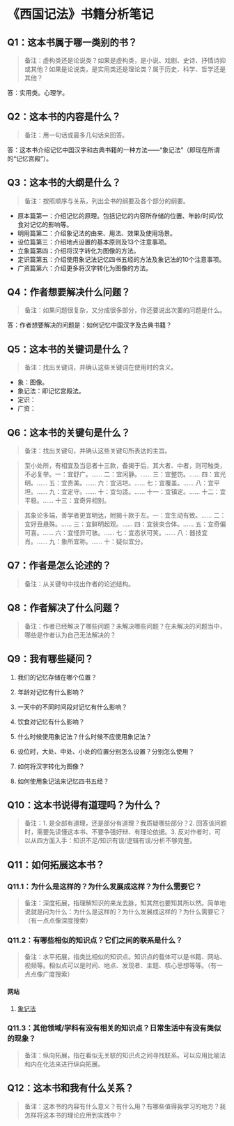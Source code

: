 # 《西国记法》书籍分析笔记

## Q1：这本书属于哪一类别的书？

> 备注：虚构类还是论说类？如果是虚构类，是小说、戏剧、史诗、抒情诗抑或其他？如果是论说类，是实用类还是理论类？属于历史、科学、哲学还是其他？

答：实用类。心理学。

## Q2：这本书的内容是什么？

> 备注：用一句话或最多几句话来回答。

答：这本书介绍记忆中国汉字和古典书籍的一种方法——“象记法”（即现在所谓的“记忆宫殿”）。

## Q3：这本书的大纲是什么？

> 备注：按照顺序与关系，列出全书的纲要及各个部分的纲要。

- 原本篇第一：介绍记忆的原理。包括记忆的内容所存储的位置、年龄/时间/饮食对记忆的影响等。
- 明用篇第二：介绍象记法的由来、用法、效果及使用场景。
- 设位篇第三：介绍地点设置的基本原则及13个注意事项。
- 立象篇第四：介绍将汉字转化为图像的方法。
- 定识篇第五：介绍使用象记法记忆四书五经的方法及象记法的10个注意事项。
- 广资篇第六：介绍更多将汉字转化为图像的方法。

## Q4：作者想要解决什么问题？

> 备注：如果问题很复杂，又分成很多部分，你还要说出次要的问题是什么。

答：作者想要解决的问题是：如何记忆中国汉字及古典书籍？

## Q5：这本书的关键词是什么？

> 备注：找出关键词，并确认这些关键词在使用时的含义。

- 象：图像。
- 象记法：即记忆宫殿法。
- 定识：
- 广资：

## Q6：这本书的关键句是什么？

> 备注：找出关键句，并确认这些关键句所表达的主旨。

> 至小处所，有相宜及当忌者十三款，备揭于后，其大者、中者，则可触类，不必复举。一：宜舒广。...... 二：宜闲静。...... 三：宜整饬。...... 四：宜光明。...... 五：宜贵美。...... 六：宜洁垲。...... 七：宜覆盖。...... 八：宜平坦。...... 九：宜定守。...... 十：宜匀适。...... 十一：宜镇定。...... 十二：宜平稳。...... 十三：宜奇异相别。

> 其象论多端，善学者更宜明达，附揭十款于左。一：宜生动有致。...... 二：宜好丑悬殊。...... 三：宜鲜明起观。...... 四：宜装束合体。...... 五：宜奇偏可喜。...... 六：宜怪异可骇。...... 七：宜态状可笑。...... 八：器技宜肖。...... 九：象所宜称。...... 十：疑似宜分。

## Q7：作者是怎么论述的？

> 备注：从关键句中找出作者的论述结构。

## Q8：作者解决了什么问题？

> 备注：作者已经解决了哪些问题？未解决哪些问题？在未解决的问题当中，哪些是作者认为自己无法解决的？

## Q9：我有哪些疑问？

1. 我们的记忆存储在哪个位置？

2. 年龄对记忆有什么影响？

3. 一天中的不同时间段对记忆有什么影响？

4. 饮食对记忆有什么影响？

5. 什么时候使用象记法？什么时候不应使用象记法？

6. 设位时，大处、中处、小处的位置分别怎么设置？分别怎么使用？

7. 如何将汉字转化为图像？

8. 如何使用象记法来记忆四书五经？

## Q10：这本书说得有道理吗？为什么？

> 备注：1. 是全部有道理，还是部分有道理？我质疑哪些部分？2. 回答该问题时，需要先读懂这本书、不要争强好辩、有理论依据。3. 反对作者时，可以从四方面入手：知识不足/知识有误/逻辑有误/分析不够完整。

## Q11：如何拓展这本书？

### Q11.1：为什么是这样的？为什么发展成这样？为什么需要它？

> 备注：深度拓展，指理解知识的来龙去脉，知其然也要知其所以然。简单地说就是问为什么：为什么是这样的？为什么发展成这样的？为什么需要它？（有一点点像深度搜索）

### Q11.2：有哪些相似的知识点？它们之间的联系是什么？

> 备注：水平拓展，指类比相似的知识点。知识点的载体可以是书籍、网站、视频等。相似点可以是时间、地点、发现者、主题、核心思想等等。（有一点点像广度搜索）

#### 网站

1. [象记法](https://shangmeng.hygx.org/ebook/book/170)

### Q11.3：其他领域/学科有没有相关的知识点？日常生活中有没有类似的现象？

> 备注：纵向拓展，指在看似无关联的知识点之间寻找联系。可以应用比喻法和内在化法来进行纵向拓展。

## Q12：这本书和我有什么关系？

> 备注：这本书的内容有什么意义？有什么用？有哪些值得我学习的地方？我怎样将这本书的理论应用到实践中？

